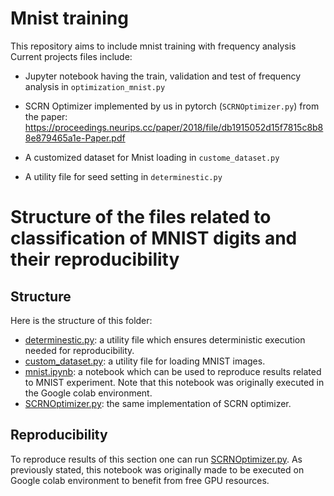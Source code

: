 # Mnist training

This repository aims to include mnist training with frequency analysis
Current projects files include:
- Jupyter notebook having the train, validation and test of frequency analysis in `optimization_mnist.py`
- SCRN Optimizer implemented by us in pytorch (`SCRNOptimizer.py`) from the paper: https://proceedings.neurips.cc/paper/2018/file/db1915052d15f7815c8b88e879465a1e-Paper.pdf


- A customized dataset for Mnist loading in `custome_dataset.py`

- A utility file for seed setting in `determinestic.py`

# Structure of the files related to classification of MNIST digits and their reproducibility

## Structure

Here is the structure of this folder:
* [determinestic.py](determinestic.py): a utility file which ensures deterministic execution needed for reproducibility.
* [custom_dataset.py](custome_dataset.py): a utility file for loading MNIST images. 
* [mnist.ipynb](mnist.ipynb): a notebook which can be used to reproduce results related to MNIST experiment. Note that this notebook was originally executed in the Google colab environment. 
* [SCRNOptimizer.py](SCRNOptimizer.py): the same implementation of SCRN optimizer. 

## Reproducibility

To reproduce results of this section one can run [SCRNOptimizer.py](SCRNOptimizer.py). As previously stated, this notebook was originally made to be executed on Google colab environment to benefit from free GPU resources. 
